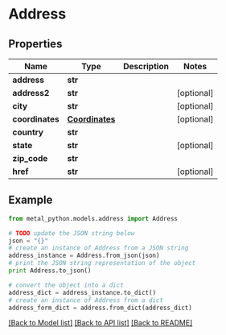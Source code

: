 # Address


## Properties
Name | Type | Description | Notes
------------ | ------------- | ------------- | -------------
**address** | **str** |  | 
**address2** | **str** |  | [optional] 
**city** | **str** |  | [optional] 
**coordinates** | [**Coordinates**](Coordinates.md) |  | [optional] 
**country** | **str** |  | 
**state** | **str** |  | [optional] 
**zip_code** | **str** |  | 
**href** | **str** |  | [optional] 

## Example

```python
from metal_python.models.address import Address

# TODO update the JSON string below
json = "{}"
# create an instance of Address from a JSON string
address_instance = Address.from_json(json)
# print the JSON string representation of the object
print Address.to_json()

# convert the object into a dict
address_dict = address_instance.to_dict()
# create an instance of Address from a dict
address_form_dict = address.from_dict(address_dict)
```
[[Back to Model list]](../README.md#documentation-for-models) [[Back to API list]](../README.md#documentation-for-api-endpoints) [[Back to README]](../README.md)


